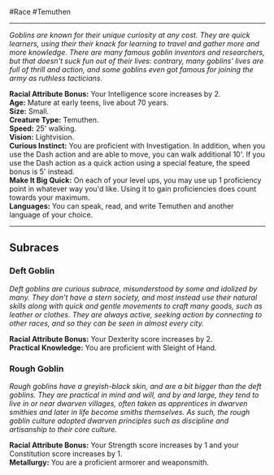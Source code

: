 #Race #Temuthen
- - -
_Goblins are known for their unique curiosity at any cost. They are quick learners, using their their knack for learning to travel and gather more and more knowledge. There are many famous goblin inventors and researchers, but that doesn't suck fun out of their lives: contrary, many goblins' lives are full of thrill and action, and some goblins even got famous for joining the army as ruthless tacticians._
 
**Racial Attribute Bonus:** Your Intelligence score increases by 2.  
**Age:** Mature at early teens, live about 70 years.  
**Size:** Small.  
**Creature Type:** Temuthen.  
**Speed:** 25' walking.  
**Vision:** Lightvision.  
**Curious Instinct:** You are proficient with Investigation. In addition, when you use the Dash action and are able to move, you can walk additional 10'. If you use the Dash action as a quick action using a special feature, the speed bonus is 5' instead.  
**Make It Big Quick:** On each of your level ups, you may use up 1 proficiency point in whatever way you'd like. Using it to gain proficiencies does count towards your maximum.  
**Languages:** You can speak, read, and write Temuthen and another language of your choice.
- - -
## Subraces
### Deft Goblin
 
_Deft goblins are curious subrace, misunderstood by some and idolized by many. They don’t have a stern society, and most instead use their natural skills along with quick and gentle movements to craft many goods, such as leather or clothes. They are always active, seeking action by connecting to other races, and so they can be seen in almost every city._
 
**Racial Attribute Bonus:** Your Dexterity score increases by 2.  
**Practical Knowledge:** You are proficient with Sleight of Hand.
 
### Rough Goblin
 
_Rough goblins have a greyish-black skin, and are a bit bigger than the deft goblins. They are practical in mind and will, and by and large, they tend to live in or near dwarven villages, often taken as apprentices in dwarven smithies and later in life become smiths themselves. As such, the rough goblin culture adopted dwarven principles such as discipline and artisanship to their core culture._
 
**Racial Attribute Bonus:** Your Strength score increases by 1 and your Constitution score increases by 1.  
**Metallurgy:** You are a proficient armorer and weaponsmith.